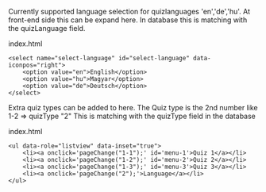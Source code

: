 Currently supported language selection for quizlanguages 'en','de','hu'.
At front-end side this can be expand here. In database this is matching with the quizLanguage field.

index.html

    <select name="select-language" id="select-language" data-iconpos="right">
        <option value="en">English</option>
        <option value="hu">Magyar</option>
        <option value="de">Deutsch</option>
    </select>

Extra quiz types can be added to here. The Quiz type is the 2nd number like 1-2 => quizType "2" This is matching with the quizType field in the database

index.html

    <ul data-role="listview" data-inset="true">
        <li><a onclick='pageChange("1-1");' id='menu-1'>Quiz 1</a></li>
        <li><a onclick='pageChange("1-2");' id='menu-2'>Quiz 2</a></li>
        <li><a onclick='pageChange("1-3");' id='menu-3'>Quiz 3</a></li>
        <li><a onclick='pageChange("2");'>Language</a></li>
    </ul>

